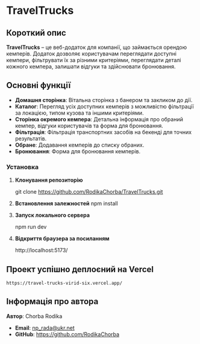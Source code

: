 # TravelTrucks

## Короткий опис

**TravelTrucks** – це веб-додаток для компанії, що займається орендою кемперів. Додаток дозволяє користувачам переглядати доступні кемпери, фільтрувати їх за різними критеріями, переглядати деталі кожного кемпера, залишати відгуки та здійснювати бронювання.

## Основні функції

- **Домашня сторінка**: Вітальна сторінка з банером та закликом до дії.
- **Каталог**: Перегляд усіх доступних кемперів з можливістю фільтрації за локацією, типом кузова та іншими критеріями.
- **Сторінка окремого кемпера**: Детальна інформація про обраний кемпер, відгуки користувачів та форма для бронювання.
- **Фільтрація**: Фільтрація транспортних засобів на бекенді для точних результатів.
- **Обране**: Додавання кемперів до списку обраних.
- **Бронювання**: Форма для бронювання кемперів.

### Установка

1. **Клонування репозиторію**

   git clone https://github.com/RodikaChorba/TravelTrucks.git

2. **Встановлення залежностей**
   npm install

3. **Запуск локального сервера**

   npm run dev

4. **Відкриття браузера за посиланням**

   http://localhost:5173/

## Проект успішно деплоєний на Vercel

    https://travel-trucks-virid-six.vercel.app/

## Інформація про автора

**Автор**: Chorba Rodika

- **Email**: np_rada@ukr.net
- **GitHub**: https://github.com/RodikaChorba

